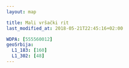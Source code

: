 ```yaml
---
layout: map

title: Mali vršački rit
last_modified_at: 2018-05-21T22:45:16+02:00

WDPA: [555560012]
geoSrbija:
  L1_183: [160]
  L1_302: [48]
---
```

